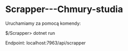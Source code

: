 # Scrapper---Chmury-studia

Uruchamiamy za pomocą komendy:

$/Scrapper> dotnet run

Endpoint: localhost:7963/api/scrapper
